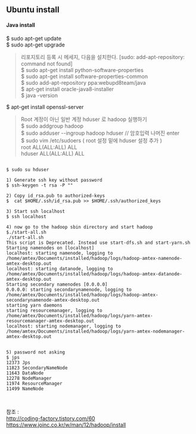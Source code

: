 ## Ubuntu install 

#### Java install

$ sudo apt-get update  
$ sudo apt-get upgrade   
  
> 리포지토리 등록 시 메세지, 다음을 설치한다. [sudo: add-apt-repository: command not found]     
$ sudo apt-get install python-software-properties  
$ sudo apt-get install software-properties-common    
$ sudo add-apt-repository ppa:webupd8team/java  
$ apt-get install oracle-java8-installer    
$ java -version    
  
$ apt-get install openssl-server  

> Root 계정이 아닌 일반 계정 hduser 로 hadoop 실행하기  
$ sudo addgroup hadoop  
$ sudo adduser --ingroup hadoop hduser  // 암호입력 나머진 enter   
$ sudo vim /etc/sudoers  ( root 설정 밑에 hduser 설정 추가 )  
root ALL(ALL:ALL) ALL   
hduser ALL(ALL:ALL) ALL    
  


<pre>
<code>
$ sudo su hduser  

1) Generate ssh key without password  
$ ssh-keygen -t rsa -P ""  
  
2) Copy id_rsa.pub to authorized-keys  
$  cat $HOME/.ssh/id_rsa.pub >> $HOME/.ssh/authorized_keys  
  
3) Start ssh localhost  
$ ssh localhost  
  
4) now go to the hadoop sbin directory and start hadoop  
$./start-all.sh   
./start-all.sh  
This script is Deprecated. Instead use start-dfs.sh and start-yarn.sh
Starting namenodes on [localhost]
localhost: starting namenode, logging to /home/amtex/Documents/installed/hadoop/logs/hadoop-amtex-namenode-amtex-desktop.out
localhost: starting datanode, logging to /home/amtex/Documents/installed/hadoop/logs/hadoop-amtex-datanode-amtex-desktop.out
Starting secondary namenodes [0.0.0.0]
0.0.0.0: starting secondarynamenode, logging to /home/amtex/Documents/installed/hadoop/logs/hadoop-amtex-secondarynamenode-amtex-desktop.out
starting yarn daemons
starting resourcemanager, logging to /home/amtex/Documents/installed/hadoop/logs/yarn-amtex-resourcemanager-amtex-desktop.out
localhost: starting nodemanager, logging to /home/amtex/Documents/installed/hadoop/logs/yarn-amtex-nodemanager-amtex-desktop.out
  
  
5) password not asking   
$ jps   
12373 Jps  
11823 SecondaryNameNode  
11643 DataNode  
12278 NodeManager  
11974 ResourceManager  
11499 NameNode

</code>
</pre>

참조 :  
 http://coding-factory.tistory.com/60  
 https://www.joinc.co.kr/w/man/12/hadoop/install  
 
